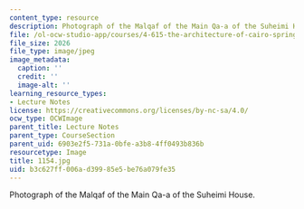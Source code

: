 ```yaml
---
content_type: resource
description: Photograph of the Malqaf of the Main Qa-a of the Suheimi House.
file: /ol-ocw-studio-app/courses/4-615-the-architecture-of-cairo-spring-2002/b3c627ff006ad39985e5be76a079fe35_1154.jpg
file_size: 2026
file_type: image/jpeg
image_metadata:
  caption: ''
  credit: ''
  image-alt: ''
learning_resource_types:
- Lecture Notes
license: https://creativecommons.org/licenses/by-nc-sa/4.0/
ocw_type: OCWImage
parent_title: Lecture Notes
parent_type: CourseSection
parent_uid: 6903e2f5-731a-0bfe-a3b8-4ff0493b836b
resourcetype: Image
title: 1154.jpg
uid: b3c627ff-006a-d399-85e5-be76a079fe35
---
```

Photograph of the Malqaf of the Main Qa-a of the Suheimi House.